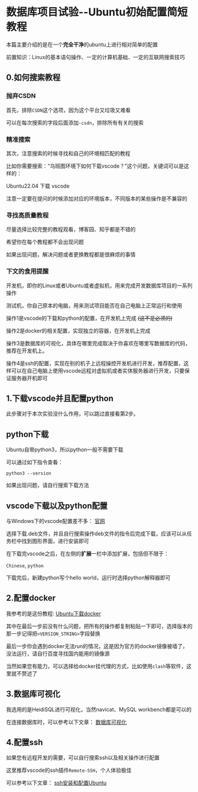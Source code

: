 # 数据库项目试验--Ubuntu初始配置简短教程
本篇主要介绍的是在一个**完全干净**的ubuntu上进行相对简单的配置

前置知识：Linux的基本语句操作、一定的计算机基础、一定的互联网搜索技巧

## 0.如何搜索教程
### 抛弃CSDN
首先，排除`CSDN`这个选项，因为这个平台又垃圾又难看

可以在每次搜索的字段后面添加`-csdn`，排除所有有关的搜索
### 精准搜索

其次，注意搜索的时候寻找和自己的环境相匹配的教程

比如你需要搜索：“乌班图环境下如何下载vscode？”这个问题，关键词可以是这样的：

Ubuntu22.04 下载 vscode

注意一定要在提问的时候添加对应的环境版本，不同版本的某些操作是不兼容的

### 寻找高质量教程

尽量选择比较完整的教程观看，博客园、知乎都是不错的

希望你在每个教程都不会出现问题

如果出现问题，解决问题或者更换教程都是很麻烦的事情

### 下文的食用提醒

开发机，即你的Linux或者Ubuntu或者虚拟机，用来完成开发数据库项目的一系列操作

测试机，你自己原本的电脑，用来测试项目能否在自己电脑上正常运行和使用

操作1是vscode的下载和python的配置，在开发机上完成 ~~(这不是必须的)~~

操作2是docker的相关配置，实现独立的容器，在开发机上完成

操作3是数据库的可视化，具体在哪里完成取决于你喜欢在哪里写数据库的代码，推荐在开发机上。

操作4是ssh的配置，实现在别的机子上远程操控开发机进行开发，推荐配置，这样可以在自己电脑上使用vscode远程对虚拟机或者实体服务器进行开发，只要保证服务器开机即可

## 1.下载vscode并且配置python

此步骤对于本次实验没什么作用，可以跳过直接看第2步。

## python下载

Ubuntu自带python3，所以python一般不需要下载

可以通过如下指令查看：
```
python3 --version
```
如果出现问题，请自行搜索下载方法

## vscode下载以及python配置

与Windows下的vscode配置差不多：
[官网](https://code.visualstudio.com/download)

选择下载.deb文件，并且自行搜索操作deb文件的指令后完成下载，应该可以从任务栏中找到图形界面，进行安装即可

在下载完vscode之后，在左侧的**扩展**一栏中添加扩展，包括但不限于：

`Chinese`, `python`

下载完后，新建python写个hello world，运行时选择python解释器即可

## 2.配置docker

我参考的是这份教程:
[Ubuntu下载docker](https://www.runoob.com/docker/ubuntu-docker-install.html)

其中在最后一步前没有什么问题，把所有的操作都复制粘贴一下即可，选择版本的那一步记得把`<VERSION_STRING>`字段替换

最后一步你会遇到docker无法run的情况，这是因为官方的docker镜像被墙了，没法运行，请自行百度寻找国内能用的镜像源

当然如果您有能力，可以选择给docker挂代理的方式，比如使用`clash`等软件，这里就不赘述了

## 3.数据库可视化

我选用的是HeidiSQL进行可视化，当然navicat、MySQL workbench都是可以的

在连接数据库时，可以参考以下文章：
[数据库可视化](https://zhuanlan.zhihu.com/p/687413801)

## 4.配置ssh

如果您有远程开发的需要，可以自行搜索ssh以及相关操作进行配置

这里推荐vscode的ssh插件`Remote-SSH`，个人体验极佳

可以参考以下文章：
[ssh安装和配置Ubuntu](https://www.cnblogs.com/Super-why/p/15661862.html)
